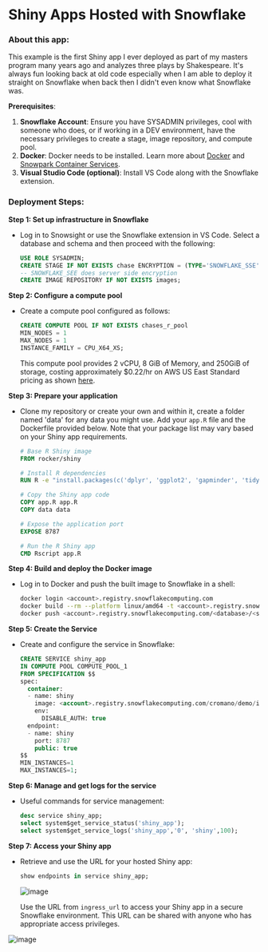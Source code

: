 # Shiny Apps Hosted with Snowflake

### About this app:
This example is the first Shiny app I ever deployed as part of my masters program many years ago and analyzes three plays by Shakespeare.  It's always fun looking back at old code especially when I am able to deploy it straight on Snowflake when back then I didn't even know what Snowflake was.

**Prerequisites**:
1. **Snowflake Account**: Ensure you have SYSADMIN privileges, cool with someone who does, or if working in a DEV environment, have the necessary privileges to create a stage, image repository, and compute pool.
2. **Docker**: Docker needs to be installed. Learn more about [Docker](https://www.docker.com/get-started) and [Snowpark Container Services](https://medium.com/snowflake/snowpark-container-services-a-tech-primer-99ff2ca8e741).
3. **Visual Studio Code (optional)**: Install VS Code along with the Snowflake extension.
   
### Deployment Steps:

**Step 1: Set up infrastructure in Snowflake**
- Log in to Snowsight or use the Snowflake extension in VS Code. Select a database and schema and then proceed with the following:
  ```sql
  USE ROLE SYSADMIN;
  CREATE STAGE IF NOT EXISTS chase ENCRYPTION = (TYPE='SNOWFLAKE_SSE');
  -- SNOWFLAKE_SEE does server side encryption
  CREATE IMAGE REPOSITORY IF NOT EXISTS images;
  ```

**Step 2: Configure a compute pool**
- Create a compute pool configured as follows:
  ```sql
  CREATE COMPUTE POOL IF NOT EXISTS chases_r_pool
  MIN_NODES = 1
  MAX_NODES = 1
  INSTANCE_FAMILY = CPU_X64_XS;
  ```
  This compute pool provides 2 vCPU, 8 GiB of Memory, and 250GiB of storage, costing approximately $0.22/hr on AWS US East Standard pricing as shown [here](https://www.snowflake.com/legal-files/CreditConsumptionTable.pdf).

**Step 3: Prepare your application**
- Clone my repository or create your own and within it, create a folder named 'data' for any data you might use. Add your `app.R` file and the Dockerfile provided below. Note that your package list may vary based on your Shiny app requirements.
  ```Dockerfile
  # Base R Shiny image
  FROM rocker/shiny

  # Install R dependencies
  RUN R -e "install.packages(c('dplyr', 'ggplot2', 'gapminder', 'tidytext', 'wordcloud', 'tidyverse', 'RColorBrewer', 'shinythemes', 'shinyFiles'))"

  # Copy the Shiny app code
  COPY app.R app.R
  COPY data data

  # Expose the application port
  EXPOSE 8787

  # Run the R Shiny app
  CMD Rscript app.R
  ```

**Step 4: Build and deploy the Docker image**
- Log in to Docker and push the built image to Snowflake in a shell:
  ```bash
  docker login <account>.registry.snowflakecomputing.com
  docker build --rm --platform linux/amd64 -t <account>.registry.snowflakecomputing.com/<database>/<schema>/images/shiny .
  docker push <account>.registry.snowflakecomputing.com/<database>/<schema>/images/shiny
  ```

**Step 5: Create the Service**
- Create and configure the service in Snowflake:
  ```sql
  CREATE SERVICE shiny_app
  IN COMPUTE POOL COMPUTE_POOL_1 
  FROM SPECIFICATION $$
  spec:
    container:
    - name: shiny
      image: <account>.registry.snowflakecomputing.com/cromano/demo/images/shiny
      env:
        DISABLE_AUTH: true
    endpoint:
    - name: shiny
      port: 8787
      public: true
  $$
  MIN_INSTANCES=1 
  MAX_INSTANCES=1;
  ```

**Step 6: Manage and get logs for the service**
- Useful commands for service management:
  ```sql
  desc service shiny_app;
  select system$get_service_status('shiny_app');
  select system$get_service_logs('shiny_app','0', 'shiny',100);
  ```

**Step 7: Access your Shiny app**
- Retrieve and use the URL for your hosted Shiny app:
  ```sql
  show endpoints in service shiny_app;
  ```
  ![image](https://github.com/cromano8/Shiny_Snowflake/assets/59093254/454c11b2-b13b-4b62-bb90-686f2e7148d7)

  Use the URL from `ingress_url` to access your Shiny app in a secure Snowflake environment. This URL can be shared with anyone who has appropriate access privileges.

![image](https://github.com/cromano8/Shiny_Snowflake/assets/59093254/939def4b-3339-4d27-adbf-9f310b16e6af)

